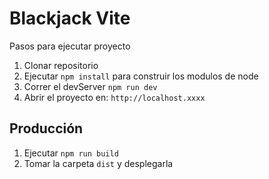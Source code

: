 # Blackjack Vite

Pasos para ejecutar proyecto

1. Clonar repositorio
2. Ejecutar ```npm install``` para construir los modulos de node
3. Correr el devServer `npm run dev`
4. Abrir el proyecto en: `http://localhost.xxxx`

## Producción 

1. Ejecutar `npm run build`
2. Tomar la carpeta `dist` y desplegarla 
